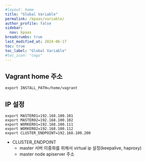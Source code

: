 ```yaml
---
#layout: home
title: "Global Variable"
permalink: /kpaas/variable/
author_profile: false
sidebar:
  nav: kpaas
breadcrumbs: true
last_modified_at: 2024-06-17
toc: true
toc_label: "Global Variable"
#toc_icon: "cogs"
---
```


## Vagrant home 주소
```shell
export INSTALL_PATH=/home/vagrant
```

## IP 설정
```shell
export MASTER01=192.168.100.101
export MASTER02=192.168.100.102
export WORKER01=192.168.100.111
export WORKER02=192.168.100.112
export CLUSTER_ENDPOINT=192.168.100.200
```
- CLUSTER_ENDPOINT
  - master 서버 이중화를 위해서 virtual ip 설정(keepalive, haproxy)
  - master node apiserver 주소
